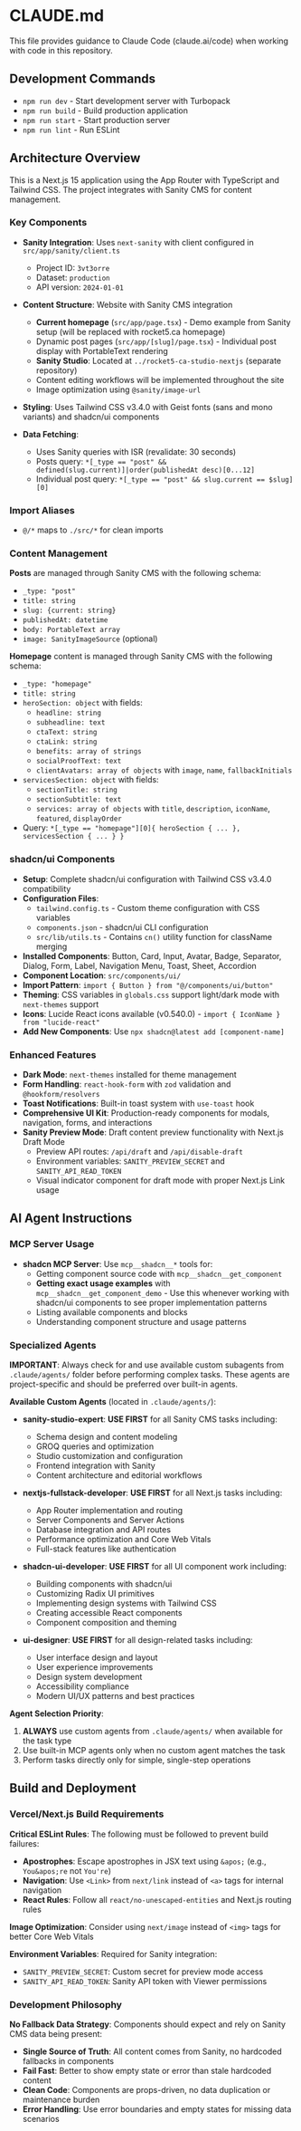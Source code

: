 # CLAUDE.md

This file provides guidance to Claude Code (claude.ai/code) when working with code in this repository.

## Development Commands

- `npm run dev` - Start development server with Turbopack
- `npm run build` - Build production application  
- `npm run start` - Start production server
- `npm run lint` - Run ESLint

## Architecture Overview

This is a Next.js 15 application using the App Router with TypeScript and Tailwind CSS. The project integrates with Sanity CMS for content management.

### Key Components

- **Sanity Integration**: Uses `next-sanity` with client configured in `src/app/sanity/client.ts`
  - Project ID: `3vt3orre`
  - Dataset: `production` 
  - API version: `2024-01-01`

- **Content Structure**: Website with Sanity CMS integration
  - **Current homepage** (`src/app/page.tsx`) - Demo example from Sanity setup (will be replaced with rocket5.ca homepage)
  - Dynamic post pages (`src/app/[slug]/page.tsx`) - Individual post display with PortableText rendering
  - **Sanity Studio**: Located at `../rocket5-ca-studio-nextjs` (separate repository)
  - Content editing workflows will be implemented throughout the site
  - Image optimization using `@sanity/image-url`

- **Styling**: Uses Tailwind CSS v3.4.0 with Geist fonts (sans and mono variants) and shadcn/ui components

- **Data Fetching**: 
  - Uses Sanity queries with ISR (revalidate: 30 seconds)
  - Posts query: `*[_type == "post" && defined(slug.current)]|order(publishedAt desc)[0...12]`
  - Individual post query: `*[_type == "post" && slug.current == $slug][0]`

### Import Aliases

- `@/*` maps to `./src/*` for clean imports

### Content Management

**Posts** are managed through Sanity CMS with the following schema:
- `_type: "post"`
- `title: string`
- `slug: {current: string}`
- `publishedAt: datetime`
- `body: PortableText array`
- `image: SanityImageSource` (optional)

**Homepage** content is managed through Sanity CMS with the following schema:
- `_type: "homepage"`
- `title: string`
- `heroSection: object` with fields:
  - `headline: string`
  - `subheadline: text`
  - `ctaText: string`
  - `ctaLink: string`
  - `benefits: array of strings`
  - `socialProofText: text`
  - `clientAvatars: array of objects` with `image`, `name`, `fallbackInitials`
- `servicesSection: object` with fields:
  - `sectionTitle: string`
  - `sectionSubtitle: text`
  - `services: array of objects` with `title`, `description`, `iconName`, `featured`, `displayOrder`
- Query: `*[_type == "homepage"][0]{ heroSection { ... }, servicesSection { ... } }`

### shadcn/ui Components

- **Setup**: Complete shadcn/ui configuration with Tailwind CSS v3.4.0 compatibility
- **Configuration Files**:
  - `tailwind.config.ts` - Custom theme configuration with CSS variables
  - `components.json` - shadcn/ui CLI configuration
  - `src/lib/utils.ts` - Contains `cn()` utility function for className merging
- **Installed Components**: Button, Card, Input, Avatar, Badge, Separator, Dialog, Form, Label, Navigation Menu, Toast, Sheet, Accordion
- **Component Location**: `src/components/ui/`
- **Import Pattern**: `import { Button } from "@/components/ui/button"`
- **Theming**: CSS variables in `globals.css` support light/dark mode with `next-themes` support
- **Icons**: Lucide React icons available (v0.540.0) - `import { IconName } from "lucide-react"`
- **Add New Components**: Use `npx shadcn@latest add [component-name]`

### Enhanced Features

- **Dark Mode**: `next-themes` installed for theme management
- **Form Handling**: `react-hook-form` with `zod` validation and `@hookform/resolvers`
- **Toast Notifications**: Built-in toast system with `use-toast` hook
- **Comprehensive UI Kit**: Production-ready components for modals, navigation, forms, and interactions
- **Sanity Preview Mode**: Draft content preview functionality with Next.js Draft Mode
  - Preview API routes: `/api/draft` and `/api/disable-draft`
  - Environment variables: `SANITY_PREVIEW_SECRET` and `SANITY_API_READ_TOKEN`
  - Visual indicator component for draft mode with proper Next.js Link usage

## AI Agent Instructions

### MCP Server Usage

- **shadcn MCP Server**: Use `mcp__shadcn__*` tools for:
  - Getting component source code with `mcp__shadcn__get_component`
  - **Getting exact usage examples** with `mcp__shadcn__get_component_demo` - Use this whenever working with shadcn/ui components to see proper implementation patterns
  - Listing available components and blocks
  - Understanding component structure and usage patterns

### Specialized Agents

**IMPORTANT**: Always check for and use available custom subagents from `.claude/agents/` folder before performing complex tasks. These agents are project-specific and should be preferred over built-in agents.

**Available Custom Agents** (located in `.claude/agents/`):
- **sanity-studio-expert**: **USE FIRST** for all Sanity CMS tasks including:
  - Schema design and content modeling
  - GROQ queries and optimization
  - Studio customization and configuration
  - Frontend integration with Sanity
  - Content architecture and editorial workflows

- **nextjs-fullstack-developer**: **USE FIRST** for all Next.js tasks including:
  - App Router implementation and routing
  - Server Components and Server Actions
  - Database integration and API routes
  - Performance optimization and Core Web Vitals
  - Full-stack features like authentication

- **shadcn-ui-developer**: **USE FIRST** for all UI component work including:
  - Building components with shadcn/ui
  - Customizing Radix UI primitives
  - Implementing design systems with Tailwind CSS
  - Creating accessible React components
  - Component composition and theming

- **ui-designer**: **USE FIRST** for all design-related tasks including:
  - User interface design and layout
  - User experience improvements
  - Design system development
  - Accessibility compliance
  - Modern UI/UX patterns and best practices

**Agent Selection Priority**:
1. **ALWAYS** use custom agents from `.claude/agents/` when available for the task type
2. Use built-in MCP agents only when no custom agent matches the task
3. Perform tasks directly only for simple, single-step operations

## Build and Deployment

### Vercel/Next.js Build Requirements

**Critical ESLint Rules**: The following must be followed to prevent build failures:
- **Apostrophes**: Escape apostrophes in JSX text using `&apos;` (e.g., `You&apos;re` not `You're`)
- **Navigation**: Use `<Link>` from `next/link` instead of `<a>` tags for internal navigation
- **React Rules**: Follow all `react/no-unescaped-entities` and Next.js routing rules

**Image Optimization**: Consider using `next/image` instead of `<img>` tags for better Core Web Vitals

**Environment Variables**: Required for Sanity integration:
- `SANITY_PREVIEW_SECRET`: Custom secret for preview mode access
- `SANITY_API_READ_TOKEN`: Sanity API token with Viewer permissions

### Development Philosophy

**No Fallback Data Strategy**: Components should expect and rely on Sanity CMS data being present:
- **Single Source of Truth**: All content comes from Sanity, no hardcoded fallbacks in components
- **Fail Fast**: Better to show empty state or error than stale hardcoded content
- **Clean Code**: Components are props-driven, no data duplication or maintenance burden
- **Error Handling**: Use error boundaries and empty states for missing data scenarios